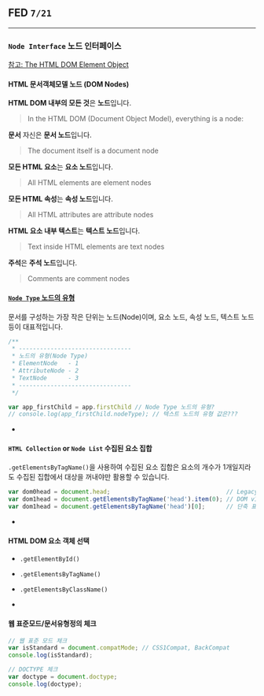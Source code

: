## FED `7/21`

---

### `Node Interface` 노드 인터페이스
[참고: The HTML DOM Element Object](http://www.w3schools.com/jsref/dom_obj_all.asp)

#### HTML 문서객체모델 노드 (DOM Nodes)

**HTML DOM 내부의 모든 것**은 **노드**입니다.
> In the HTML DOM (Document Object Model), everything is a node:

**문서** 자신은 **문서 노드**입니다.
> The document itself is a document node


**모든 HTML 요소**는 **요소 노드**입니다.
> All HTML elements are element nodes


**모든 HTML 속성**는 **속성 노드**입니다.
> All HTML attributes are attribute nodes


**HTML 요소 내부 텍스트**는 **텍스트 노드**입니다.
> Text inside HTML elements are text nodes


**주석**은 **주석 노드**입니다.
> Comments are comment nodes


#### [`Node Type` 노드의 유형](http://www.w3schools.com/jsref/prop_node_nodetype.asp)

문서를 구성하는 가장 작은 단위는 노드(Node)이며, 요소 노드, 속성 노드, 텍스트 노드 등이 대표적입니다.

```js
/**
 * --------------------------------
 * 노드의 유형(Node Type)
 * ElementNode   - 1
 * AttributeNode - 2
 * TextNode      - 3
 * --------------------------------
 */

var app_firstChild = app.firstChild // Node Type 노드의 유형?
// console.log(app_firstChild.nodeType); // 텍스트 노드의 유형 값은???
```

-

#### `HTML Collection` or `Node List` 수집된 요소 집합

`.getElementsByTagName()`을 사용하여 수집된 요소 집합은 요소의 개수가 1개일지라도 수집된 집합에서 대상을 꺼내야만 활용할 수 있습니다.

```js
var dom0head = document.head;                                 // Legacy HTML DOM v0
var dom1head = document.getElementsByTagName('head').item(0); // DOM v1
var dom1head = document.getElementsByTagName('head')[0];      // 단축 표기 활용
```

-

#### HTML DOM 요소 객체 선택

- `.getElementById()`
- `.getElementsByTagName()`
- `.getElementsByClassName()`


-

#### 웹 표준모드/문서유형정의 체크

```js
// 웹 표준 모드 체크
var isStandard = document.compatMode; // CSS1Compat, BackCompat
console.log(isStandard);

// DOCTYPE 체크
var doctype = document.doctype;
console.log(doctype);
```